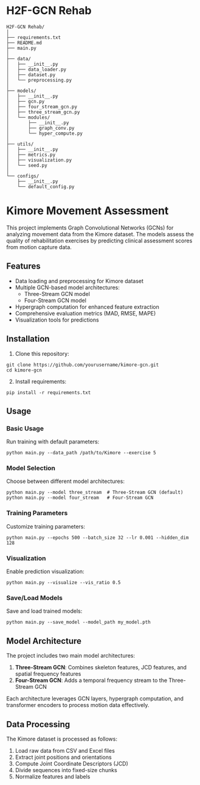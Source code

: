 # H2F-GCN Rehab

```
H2F-GCN Rehab/
│
├── requirements.txt                  
├── README.md                    
├── main.py                         
│
├── data/
│   ├── __init__.py
│   ├── data_loader.py              
│   ├── dataset.py                 
│   └── preprocessing.py          
│
├── models/
│   ├── __init__.py
│   ├── gcn.py                       
│   ├── four_stream_gcn.py           
│   ├── three_stream_gcn.py           
│   └── modules/
│       ├── __init__.py
│       ├── graph_conv.py           
│       └── hyper_compute.py       
│
├── utils/
│   ├── __init__.py
│   ├── metrics.py                    
│   ├── visualization.py          
│   └── seed.py                    
│
└── configs/
    ├── __init__.py
    └── default_config.py 
```

# Kimore Movement Assessment

This project implements Graph Convolutional Networks (GCNs) for analyzing movement data from the Kimore dataset. The models assess the quality of rehabilitation exercises by predicting clinical assessment scores from motion capture data.

## Features

- Data loading and preprocessing for Kimore dataset
- Multiple GCN-based model architectures:
  - Three-Stream GCN model
  - Four-Stream GCN model
- Hypergraph computation for enhanced feature extraction
- Comprehensive evaluation metrics (MAD, RMSE, MAPE)
- Visualization tools for predictions

## Installation

1. Clone this repository:
```
git clone https://github.com/yourusername/kimore-gcn.git
cd kimore-gcn
```

2. Install requirements:
```
pip install -r requirements.txt
```

## Usage

### Basic Usage

Run training with default parameters:
```
python main.py --data_path /path/to/Kimore --exercise 5
```

### Model Selection

Choose between different model architectures:
```
python main.py --model three_stream  # Three-Stream GCN (default)
python main.py --model four_stream   # Four-Stream GCN
```

### Training Parameters

Customize training parameters:
```
python main.py --epochs 500 --batch_size 32 --lr 0.001 --hidden_dim 128
```

### Visualization

Enable prediction visualization:
```
python main.py --visualize --vis_ratio 0.5
```

### Save/Load Models

Save and load trained models:
```
python main.py --save_model --model_path my_model.pth
```

## Model Architecture

The project includes two main model architectures:

1. **Three-Stream GCN**: Combines skeleton features, JCD features, and spatial frequency features
2. **Four-Stream GCN**: Adds a temporal frequency stream to the Three-Stream GCN

Each architecture leverages GCN layers, hypergraph computation, and transformer encoders to process motion data effectively.

## Data Processing

The Kimore dataset is processed as follows:
1. Load raw data from CSV and Excel files
2. Extract joint positions and orientations
3. Compute Joint Coordinate Descriptors (JCD)
4. Divide sequences into fixed-size chunks
5. Normalize features and labels
